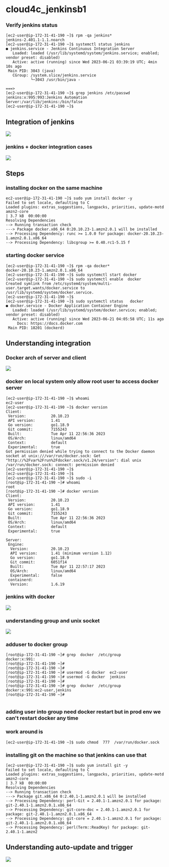 # cloud4c_jenkinsb1

### Verify jenkins status 

```
[ec2-user@ip-172-31-41-190 ~]$ rpm -qa jenkins*
jenkins-2.401.1-1.1.noarch
[ec2-user@ip-172-31-41-190 ~]$ systemctl status jenkins
● jenkins.service - Jenkins Continuous Integration Server
   Loaded: loaded (/usr/lib/systemd/system/jenkins.service; enabled; vendor preset: disabled)
   Active: active (running) since Wed 2023-06-21 03:39:19 UTC; 4min 10s ago
 Main PID: 3043 (java)
   CGroup: /system.slice/jenkins.service
           └─3043 /usr/bin/java -

===>
[ec2-user@ip-172-31-41-190 ~]$ grep jenkins /etc/passwd
jenkins:x:995:993:Jenkins Automation Server:/var/lib/jenkins:/bin/false
[ec2-user@ip-172-31-41-190 ~]$ 

```

## Integration of jenkins 

<img src="integrate.png">


### jenkins + docker integration cases

<img src="case1.png">

## Steps 

### installing docker on the same machine

```
ec2-user@ip-172-31-41-190 ~]$ sudo yum install docker -y
Failed to set locale, defaulting to C
Loaded plugins: extras_suggestions, langpacks, priorities, update-motd
amzn2-core                                                                                                            | 3.7 kB  00:00:00     
Resolving Dependencies
--> Running transaction check
---> Package docker.x86_64 0:20.10.23-1.amzn2.0.1 will be installed
--> Processing Dependency: runc >= 1.0.0 for package: docker-20.10.23-1.amzn2.0.1.x86_64
--> Processing Dependency: libcgroup >= 0.40.rc1-5.15 f
```

### starting docker service 

```
[ec2-user@ip-172-31-41-190 ~]$ rpm -qa docker*
docker-20.10.23-1.amzn2.0.1.x86_64
[ec2-user@ip-172-31-41-190 ~]$ sudo systemctl start docker
[ec2-user@ip-172-31-41-190 ~]$ sudo systemctl enable  docker
Created symlink from /etc/systemd/system/multi-user.target.wants/docker.service to /usr/lib/systemd/system/docker.service.
[ec2-user@ip-172-31-41-190 ~]$ 
[ec2-user@ip-172-31-41-190 ~]$ sudo systemctl status   docker
● docker.service - Docker Application Container Engine
   Loaded: loaded (/usr/lib/systemd/system/docker.service; enabled; vendor preset: disabled)
   Active: active (running) since Wed 2023-06-21 04:05:58 UTC; 11s ago
     Docs: https://docs.docker.com
 Main PID: 18201 (dockerd)

```

## Understanding integration 

### Docker arch of server and client 

<img src="dockerarch.png">

### docker on local system only allow root user to access docker server

```
[ec2-user@ip-172-31-41-190 ~]$ whoami
ec2-user
[ec2-user@ip-172-31-41-190 ~]$ docker version 
Client:
 Version:           20.10.23
 API version:       1.41
 Go version:        go1.18.9
 Git commit:        7155243
 Built:             Tue Apr 11 22:56:36 2023
 OS/Arch:           linux/amd64
 Context:           default
 Experimental:      true
Got permission denied while trying to connect to the Docker daemon socket at unix:///var/run/docker.sock: Get "http://%2Fvar%2Frun%2Fdocker.sock/v1.24/version": dial unix /var/run/docker.sock: connect: permission denied
[ec2-user@ip-172-31-41-190 ~]$ 
[ec2-user@ip-172-31-41-190 ~]$ 
[ec2-user@ip-172-31-41-190 ~]$ sudo -i
[root@ip-172-31-41-190 ~]# whoami
root
[root@ip-172-31-41-190 ~]# docker version 
Client:
 Version:           20.10.23
 API version:       1.41
 Go version:        go1.18.9
 Git commit:        7155243
 Built:             Tue Apr 11 22:56:36 2023
 OS/Arch:           linux/amd64
 Context:           default
 Experimental:      true

Server:
 Engine:
  Version:          20.10.23
  API version:      1.41 (minimum version 1.12)
  Go version:       go1.18.9
  Git commit:       6051f14
  Built:            Tue Apr 11 22:57:17 2023
  OS/Arch:          linux/amd64
  Experimental:     false
 containerd:
  Version:          1.6.19

```

### jenkins with docker 

<img src="jd.png">

### understanding group and unix socket 

<img src="gg.png">

### adduser to docker group 

```
[root@ip-172-31-41-190 ~]# grep  docker  /etc/group
docker:x:991:
[root@ip-172-31-41-190 ~]# 
[root@ip-172-31-41-190 ~]# 
[root@ip-172-31-41-190 ~]# usermod -G docker  ec2-user
[root@ip-172-31-41-190 ~]# usermod -G docker  jenkins
[root@ip-172-31-41-190 ~]# 
[root@ip-172-31-41-190 ~]# grep  docker  /etc/group
docker:x:991:ec2-user,jenkins
[root@ip-172-31-41-190 ~]# 


```

### adding user into group need docker restart but in prod env we can't restart docker any time

### work around is

```
[ec2-user@ip-172-31-41-190 ~]$ sudo chmod  777  /var/run/docker.sock 
```

### installing git on the machine so that jenkins can use that

```
[ec2-user@ip-172-31-41-190 ~]$ sudo yum install git -y
Failed to set locale, defaulting to C
Loaded plugins: extras_suggestions, langpacks, priorities, update-motd
amzn2-core                                                                                                            | 3.7 kB  00:00:00     
Resolving Dependencies
--> Running transaction check
---> Package git.x86_64 0:2.40.1-1.amzn2.0.1 will be installed
--> Processing Dependency: perl-Git = 2.40.1-1.amzn2.0.1 for package: git-2.40.1-1.amzn2.0.1.x86_64
--> Processing Dependency: git-core-doc = 2.40.1-1.amzn2.0.1 for package: git-2.40.1-1.amzn2.0.1.x86_64
--> Processing Dependency: git-core = 2.40.1-1.amzn2.0.1 for package: git-2.40.1-1.amzn2.0.1.x86_64
--> Processing Dependency: perl(Term::ReadKey) for package: git-2.40.1-1.amzn2
```

## Understanding auto-update and trigger 

<img src="trigger.png">




